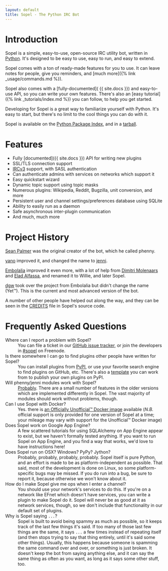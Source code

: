 ```yaml
---
layout: default
title: Sopel - The Python IRC Bot
---
```


# Introduction

<span class="Sopel">Sopel</span> is a simple, easy-to-use, open-source IRC
utility bot, written in [Python](https://www.python.org/). It's designed to be
easy to use, easy to run, and easy to extend.

<span class="Sopel">Sopel</span> comes with a ton of ready-made features for
you to use. It can leave notes for people, give you reminders, and
[much more]({% link _usage/commands.md %}).

<span class="Sopel">Sopel</span> also comes with a [fully-documented](
{{ site.docs }}) and easy-to-use API, so you can write your own features.
There's also an [easy tutorial]({% link _tutorials/index.md %}) you can follow,
to help you get started.

Developing for <span class="Sopel">Sopel</span> is a great way to familiarize
yourself with Python. It's easy to start, but there's no limit to the cool
things you can do with it.

<span class="Sopel">Sopel</span> is available on the
[Python Package Index](https://pypi.org/project/sopel/), and in a
[tarball](https://github.com/sopel-irc/sopel/releases/latest).

# Features

* Fully [documented]({{ site.docs }}) API for writing new plugins
* SSL/TLS connection support
* [IRCv3](https://ircv3.net/) support, with SASL authentication
* Can authenticate admins with services on networks which support it
* Easy quickstart wizard
* Dynamic topic support using topic masks
* Numerous plugins: Wikipedia, Reddit, Bugzilla, unit conversion, and more
* Persistent user and channel settings/preferences database using SQLite
* Ability to easily run as a daemon
* Safe asynchronous inter-plugin communication
* And much, much more

# Project History

[Sean Palmer](http://inamidst.com/) was the original creator of the bot, which
he called phenny.

[yano](https://yanovich.net/) improved it, and changed the name to
[jenni](https://github.com/myano/jenni).

[Embolalia](https://embolalia.com/) improved it even more, with a lot of
help from [Dimitri Molenaars](http://tyrope.nl/) and
[Elad Alfassa](https://eladalfassa.com/), and renamed it to Willie, and later
Sopel.

[dgw](https://technobabbl.es/) took over the project from Embolalia but didn't
change the name (Yet™). This is the current and most advanced version of the bot.

A number of other people have helped out along the way, and they can be seen in
the [CREDITS](https://github.com/sopel-irc/sopel/blob/master/CREDITS) file in
Sopel's source code.

# Frequently Asked Questions

<dl class="faq">
<dt>Where can I report a problem with Sopel?</dt>
<dd>You can file a ticket in our <a href="{{ site.repo }}/issues">GitHub issue
tracker</a>, or join the developers in <a href="irc://irc.freenode.net/#sopel">
#sopel</a> on Freenode.</dd>

<dt>Is there somewhere I can go to find plugins other people have written for
Sopel?</dt>
<dd>You can install plugins from <a href="https://pypi.org/search/?q=%22sopel_modules%22">
PyPI</a>, or use your favorite search engine to find plugins on GitHub, etc.
There's also a <a href="https://github.com/sopel-irc/cookiecutter-sopel">
template</a> you can work from to publish your own plugins on PyPI.</dd>

<dt>Will phenny/jenni modules work with Sopel?</dt>
<dd><a href="{% link _appendices/phenny-compatibility.md %}">Probably</a>.
There are a small number of features in the older versions which are implemented
differently in Sopel. The vast majority of modules should work without problems,
though.</dd>

<dt>Can I use Sopel with Docker?</dt>
<dd>Yes. there is <a href="https://github.com/sopel-irc/docker-sopel">an
Officially Unofficial™ Docker image</a> available (<em>N.B.</em> official
support is only provided for one version of Sopel at a time; your mileage may
vary with support for the Unofficial™ Docker image)</dd>

<dt>Does Sopel work on Google App Engine?</dt>
<dd>A few scattered tutorials for using SQLAlchemy on App Engine appear to
exist, but we haven't formally tested anything. If you want to run Sopel on
App Engine, and you find a way that works, we'd love to have instructions here!
</dd>

<dt>Does Sopel run on OSX? Windows? PyPy? Jython?</dt>
<dd>Probably, probably, probably, probably. Sopel itself is pure Python, and an
effort is made to be as platform-independent as possible. That said, most of
the development is done on Linux, so some platform-specific bugs may be missed.
If you do run into a bug, be sure to report it, because otherwise we won't know
about it.</dd>

<dt>How do I make Sopel give me ops when I enter a channel?</dt>
<dd>You should use your network's services to do this. If you're on a network
like EFnet which doesn't have services, you can write a plugin to make Sopel do
it. Sopel will never be as good at it as network services, though, so we don't
include that functionality in our default set of plugins.</dd>

<dt>Why is Sopel saying <code>...</code>?</dt>
<dd>Sopel is built to avoid being spammy as much as possible, so it keeps track
of the last few things it's said. If too many of those last few things are the
same, it says <code>...</code> a few times instead of repeating itself (and
then stops trying to say that thing entirely, until it's said some other
things). Usually, this happens because someone is spamming the same command
over and over, or something is just broken. It doesn't keep the bot from saying
anything else, and it can say the same thing as often as you want, as long as
it says some other stuff, too.</dd>
